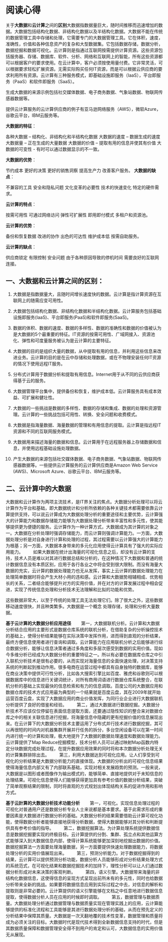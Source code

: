 # **阅读心得**

关于**大数据**和**云计算**之间的**区别**大数据指数据量巨大，随时间推移而迅速增加的数据。大数据包括结构化数据、非结构化数据以及半结构化数据。大数据不能在传统的数据管理工具中存储和处理，它需要专门的大数据管理工具。它在体积，速度，准确性，价值和各种信息资产的复杂和大型数据集。它包括数据存储，数据分析，数据挖掘和数据可视化。云计算则是指通过互联网按需提供计算资源。这些资源包括服务器、存储、数据库、软件、分析、网络和互联网上的智能，所有这些资源都可以根据客户的要求使用。在云计算中，客户必须按使用量付费。它非常灵活，可以根据要求轻松扩展资源。无需实际购买任何IT资源，而是可以根据云供应商的要求利用所有资源。云计算有三种服务模式，即基础设施即服务（IaaS），平台即服务（PaaS）和软件即服务（SaaS）。

生成大数据的来源示例包括社交媒体数据、电子商务数据、气象站数据、物联网传感器数据等。

提供云计算服务的云计算供应商的例子有亚马逊网络服务（AWS），微软Azure，谷歌云平台，IBM云服务等。

**大数据的特征**：

各种大数据 – 结构化、非结构化和半结构化数据
大数据的速度 – 数据生成的速度
大数据量 – 正在生成的大量数据
大数据的价值 – 提取有用的信息并使其有价值
大数据的可变性 - 有时可以通过数据显示的不一致。

**大数据的优势**：

节约成本
更好的决策
更好的销售洞察
提高生产力
改善客户服务。
**大数据的缺点**：

不兼容的工具
安全和隐私问题
文化变革的必要性
技术的快速变化
特定的硬件需求。

**云计算的特点**：

按需可用性
可通过网络访问
弹性可扩展性
即用即付模式
多租户和资源池。

**云计算的优势**：

备份和恢复数据
改进的协作
出色的可达性
维护成本低
按需自助服务。

**云计算的缺点**：

供应商锁定
有限控制
安全问题
由于各种原因导致的停机时间
需要良好的互联网连接。

## 一、大数据和云计算之间的区别：

1. 大数据是指数据量大，且随时间增长速度快的数据。云计算是指计算资源在互联网上的随需应变可用性。

2. 大数据包括结构化数据、非结构化数据和半结构化数据。云计算服务包括基础设施即服务(IaaS)、平台即服务(PaaS)和软件即服务(SaaS)。

3. 数据的体积、数据的速度、数据的多样性、数据的准确性和数据的价值被认为是大数据的5个最重要的特征。IT资源的按需可用性、广域网接入、资源池化、弹性和可度量服务被认为是云计算的主要特征。

4. 大数据的目的是组织大量的数据，从中提取有用的信息，并利用这些信息来改进业务。云计算的目的是在云中存储和处理数据，或在不物理安装任何IT资源的情况下使用远程IT服务。

5. 分布式计算用于数据分析和提取有用信息。Internet用于从不同的云供应商获得基于云的服务。

6. 大数据管理平台集中，提供备份和恢复，维护成本低。云计算服务具有成本效益、可扩展和健壮性。

7. 大数据的一些挑战是数据的多样性、数据的存储和集成、数据的处理和资源管理。云计算的一些挑战包括可用性、转换、安全问题和收费模式。

8. 大数据是指海量数据、海量数据的管理和有用信息的提取。云计算是指远程IT资源和不同的互联网服务模式。

9. 大数据用来描述海量的数据和信息。云计算用于在远程服务器上存储数据和信息，并使用远程基础设施处理数据。

10. 产生大数据的来源包括社交媒体数据、电子商务数据、气象站数据、物联网传感器数据等。一些提供云计算服务的云计算供应商是Amazon Web Service (AWS)、Microsoft Azure、谷歌云平台、IBM云服务等。

## 二、云计算中的大数据

大数据和云计算作为两项主流技术，是IT界关注的焦点。大数据分析处理可以将云计算作为平台和基础，即大数据统计和分析所依赖的各种关键技术都需要依靠云计算提供支持，可以说云计算成为大数据处理分析的重要途径和主要优势，云计算强大的计算能力和数据存储能力能够为大数据处理分析带来丰富性和多元性，使其能够提供更为便捷的服务。云计算作为一种计算方式，大数据成为其计算的对象之一。大数据在分析处理时强调存储能力，而云计算则强调计算能力。一方面，大数据处理分析是对自身进行计算和处理的过程，其过程需要以云计算强大的计算能力为根基；另一方面，大数据本身带来的多元化应用使得云计算具有了强大的实际应用能力。
　　如果大数据在统计出海量的可视化信息之后，却没有云计算的支持，技术人员是难以对其进行数据总结和分析的，在这种情况下大数据和普通的统计数据信息没有本质区别，应用于各行各业之中将会受到很大限制。而没有海量大数据的充实，云计算的数据处理能力也无从发挥，事实上云计算的数据处理能力在处理简单数据时将会产生大材小用的违和感。云计算和大数据势相辅相成、优势相长的关系，二者结合能够提升对方的实用价值，并在对方的计算发展过程中相会促进，实现了传统信息处理和分析技术无法理解和比拟的功能和优势。

​		这些数据非常大，以至于传统的处理工具无法处理它们。除了很大之外，这些数据移动速度很快，并且种类繁多。大数据是一个概念
处理存储，处理和分析大量数据。

 **基于云计算的大数据分析应用途径**
　　第一，大数据联机分析。云计算和大数据分析结合应用的主要形式是数据仓库系统的联机分析，在借助复杂的分析操控技术的基础上，使得分析结果能够在实际决策中发挥作用，进而得到直观的分析结果，最终方便信息使用者进行查询和调取。云计算能力在应用联机分析之后能够进行综合数据分析，能够让信息决策者通过多角度和多层次感受到数据的实用价值。现如今多维分析已经成为大数据分析的重要特征之一。所以有必要在数据库仓库之中引入联机分析技术是很有必要的，从而实现对海量信息的全面快速处理，对决策支持系统的判断起到推动作用。很多电商在运营过程中都具有自身独特的数据库，能够在商业决策中提供可行性分析，比如各大搜索引擎比如百度、雅虎和谷歌则可以根据数据库中的信息进行关键词统计，对所有商用词语进行数据仓库系统整合，在联机分析的基础上实现最快的信息检索和有力的信息调取。百度公司的大数据应用和数据仓库的技术方式应用最为典型的一个结果就是百度云盘，其在2009年就开始运营百度云盘，实现了大数据应用的商业价值发挥，为同行业企业进行大数据联机分析提供了良好的借鉴和经验。
　　第二，通过大数据进行数据挖掘。大数据分析技术不应该仅仅停留在表面信息提取方面，还要通过隐性知识的整合来对数据仓库之中的相关关联信息进行挖掘，将海量信息中隐藏的更有挖掘价值的信息展现出来。在云计算下的大数据分析技术主要运用了分布式并行技术进行数据挖掘，其可以再很短的时间内对机器集群开展并行任务的拆分，多台空闲设备可以在第一时间内进行统一的计算和处理，极大地提升了大数据的数据处理速度和数据处理能力。云计算提供了Map Reduce挖掘模型，技术分析人员可以通过映射Map函数内特定分块数据完成处理过程，在提升数据应用效果的同时将和本次数据分析处理无关的计算集群排除出去。
　　第三，利用大数据达到可视化应用。让人们享受到可视化的分析结果是大数据分析能力的直接体现。大数据的分析出的可视化信息结果使得海量信息内部又有了内部联系基础，实现对相关发展趋势的预测。一般来说，大数据是以图形或者图像作为输出模式的，能够简单、直接地提供对于未知信息的处理结果。可视化信息使得人们能够获得更加具有参考价值的数据分析结果，突破了简单观察结果的限制，同时将直观的方式规划出体现结构关系的促进作用和影响方式。

**基于云計算的大数据分析技术功能分析**
　　第一，可视化。实现信息处理过程的可视化对普通用户还是数据分析专业人士来说都是基本要求。基于此需求形成的重要因素是大数据进行数据分析的基础。大数据分析的结果需要借助云计算可视化功能，使得数据分析者能够直接地获得分析数据，使得大数据能够对其分析和判断提供具有参考价值的指导。
　　第二，数据挖掘算法。为计算处理系统提供数据信息是数据挖掘要实现的终极目标。云计算提供的分割、集群、孤立点和其他运算方式能够深入到大数据信息内部，使得计算系统能够更加深刻地挖掘出数据的价值。数据挖掘算法一方面要处理海量数据，另一方面要提供快速处理数据能力，将数据处理分析的实用价值展现出来。
　　第三，预测分析能力。对于数据挖掘得到的结果，云计算可以提供预测分析功能，数据分析人员能够形成对分析结果处理方式的系统范式，在可视化结果和数据挖掘技术的加持下，理性分析可以让人们通过数据分析形成对未来决策的客观判断。
　　第四，语义引擎。大数据带来海量的非结构化数据信息，这使得信息的呈现方式呈现出前所未有的多元性，同时也给数据分析带来全新的挑战。如果要将数据信息应用到实际过程之中去，对信息的解析和提取则是非常必要的。云计算提供的语义引擎能够在文档之中任意地进行数据信息提取，使得数据分析人员在应用的时候即时调取。
　　第五，数据管理与数据质量。大数据处理分析通过数据管理与数据质量实现在管理实践上的应用，云计算能够提供的标准化流程和工具能够是其进行数据处理分析的基础，从而在预先定义的分析结果中保障其质量。大数据是一次天翻地覆的技术性变革，数据管理和质量将成为必须关注的目标。大数据时代是现代技术得到全新数据信息支持的时代，但是其数据质量保障和数据管理安全得不到用户的肯定和认可，大数据信息的实用价值无从展现。